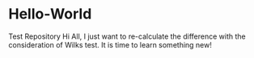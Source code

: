 # Hello-World
Test Repository
Hi All, I just want to re-calculate the difference with the consideration of Wilks test.
It is time to learn something new!
